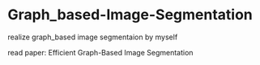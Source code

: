 # Graph_based-Image-Segmentation
realize graph_based image segmentaion by myself

read paper: Efficient Graph-Based Image Segmentation
